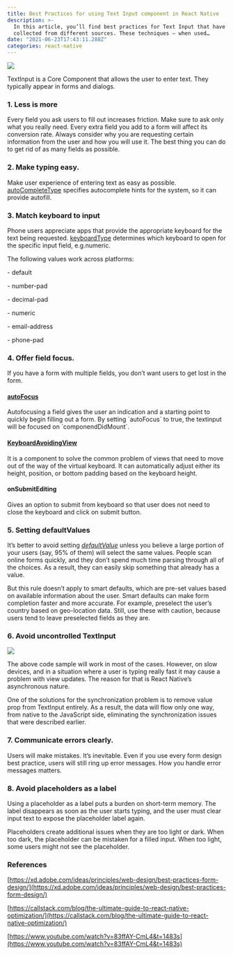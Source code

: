 ```yaml
---
title: Best Practices for using Text Input component in React Native
description: >-
  In this article, you’ll find best practices for Text Input that have been
  collected from different sources. These techniques — when used…
date: "2021-06-23T17:43:11.288Z"
categories: react-native
---
```


![](/images/1__lSbm5so0zwaSZFwh0BlXfg.jpeg)

TextInput is a Core Component that allows the user to enter text. They typically appear in forms and dialogs.

### **1\. Less is more**

Every field you ask users to fill out increases friction. Make sure to ask only what you really need. Every extra field you add to a form will affect its conversion rate. Always consider why you are requesting certain information from the user and how you will use it. The best thing you can do to get rid of as many fields as possible.

### **2\. Make typing easy.**

Make user experience of entering text as easy as possible. [autoCompleteType](https://reactnative.dev/docs/textinput#autocompletetype) specifies autocomplete hints for the system, so it can provide autofill.

### **3\. Match keyboard to input**

Phone users appreciate apps that provide the appropriate keyboard for the text being requested. [keyboardType](https://reactnative.dev/docs/textinput#keyboardtype) determines which keyboard to open for the specific input field, e.g.numeric.

The following values work across platforms:

\- default

\- number-pad

\- decimal-pad

\- numeric

\- email-address

\- phone-pad

### **4\. Offer field focus.**

If you have a form with multiple fields, you don’t want users to get lost in the form.

#### [**autoFocus**](https://reactnative.dev/docs/keyboardavoidingview)

Autofocusing a field gives the user an indication and a starting point to quickly begin filling out a form. By setting \`autoFocus\` to true, the textinput will be focused on \`componendDidMount\`.

#### [KeyboardAvoidingView](https://reactnative.dev/docs/keyboardavoidingview)

It is a component to solve the common problem of views that need to move out of the way of the virtual keyboard. It can automatically adjust either its height, position, or bottom padding based on the keyboard height.

#### **onSubmitEditing**

Gives an option to submit from keyboard so that user does not need to close the keyboard and click on submit button.

### **5\. Setting** defaultValues

It’s better to avoid setting [_defaultValue_](https://reactnative.dev/docs/textinput#defaultvalue) unless you believe a large portion of your users (say, 95% of them) will select the same values. People scan online forms quickly, and they don’t spend much time parsing through all of the choices. As a result, they can easily skip something that already has a value.

But this rule doesn’t apply to smart defaults, which are pre-set values based on available information about the user. Smart defaults can make form completion faster and more accurate. For example, preselect the user’s country based on geo-location data. Still, use these with caution, because users tend to leave preselected fields as they are.

### **6\. Avoid uncontrolled TextInput**

![](/images/1__w6goMCU__uv3BMuE6__hQvYw.png)

The above code sample will work in most of the cases. However, on slow devices, and in a situation where a user is typing really fast it may cause a problem with view updates. The reason for that is React Native’s asynchronous nature.

One of the solutions for the synchronization problem is to remove value prop from TextInput entirely. As a result, the data will flow only one way, from native to the JavaScript side, eliminating the synchronization issues that were described earlier.

### **7\. Communicate errors clearly.**

Users will make mistakes. It’s inevitable. Even if you use every form design best practice, users will still ring up error messages. How you handle error messages matters.

### **8\. Avoid placeholders as a label**

Using a placeholder as a label puts a burden on short-term memory. The label disappears as soon as the user starts typing, and the user must clear input text to expose the placeholder label again.

Placeholders create additional issues when they are too light or dark. When too dark, the placeholder can be mistaken for a filled input. When too light, some users might not see the placeholder.

### **References**

[https://xd.adobe.com/ideas/principles/web-design/best-practices-form-design/](https://xd.adobe.com/ideas/principles/web-design/best-practices-form-design/)

[https://callstack.com/blog/the-ultimate-guide-to-react-native-optimization/](https://callstack.com/blog/the-ultimate-guide-to-react-native-optimization/)

[https://www.youtube.com/watch?v=83ffAY-CmL4&t=1483s](https://www.youtube.com/watch?v=83ffAY-CmL4&t=1483s)
